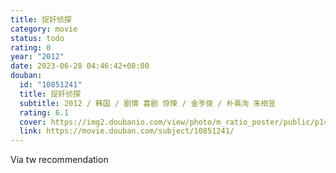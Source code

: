 ```yaml
---
title: 捉奸侦探
category: movie
status: todo
rating: 0
year: "2012"
date: 2023-06-28 04:46:42+08:00
douban:
  id: "10851241"
  title: 捉奸侦探
  subtitle: 2012 / 韩国 / 剧情 喜剧 惊悚 / 金亨俊 / 朴熹洵 朱相昱
  rating: 6.1
  cover: https://img2.doubanio.com/view/photo/m_ratio_poster/public/p1481324743.jpg
  link: https://movie.douban.com/subject/10851241/
---
```


Via tw recommendation 
